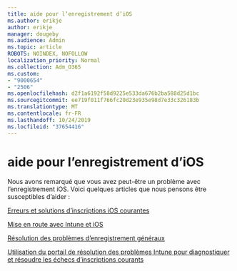 ```yaml
---
title: aide pour l’enregistrement d’iOS
ms.author: erikje
author: erikje
manager: dougeby
ms.audience: Admin
ms.topic: article
ROBOTS: NOINDEX, NOFOLLOW
localization_priority: Normal
ms.collection: Adm_O365
ms.custom:
- "9000654"
- "2506"
ms.openlocfilehash: d2f1a6192f58d9225e533da676b2ba588d25d1bc
ms.sourcegitcommit: ee719f011f766fc20d23e935e98d7e33c326183b
ms.translationtype: MT
ms.contentlocale: fr-FR
ms.lasthandoff: 10/24/2019
ms.locfileid: "37654416"
---
```

# <a name="ios-enrollment-help"></a>aide pour l’enregistrement d’iOS

Nous avons remarqué que vous avez peut-être un problème avec l’enregistrement iOS. Voici quelques articles que nous pensons être susceptibles d’aider : 

[Erreurs et solutions d’inscriptions iOS courantes](https://support.microsoft.com/help/4039809/troubleshooting-ios-device-enrollment-in-intune)

[Mise en route avec Intune et iOS](https://docs.microsoft.com/intune/enrollment/ios-enroll)

[Résolution des problèmes d’enregistrement généraux](https://docs.microsoft.com/intune/enrollment/troubleshoot-device-enrollment-in-intune)

[Utilisation du portail de résolution des problèmes Intune pour diagnostiquer et résoudre les échecs d’inscriptions courants](https://docs.microsoft.com/intune/help-desk-operators)